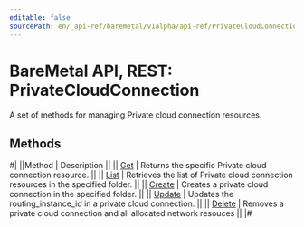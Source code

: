 ```yaml
---
editable: false
sourcePath: en/_api-ref/baremetal/v1alpha/api-ref/PrivateCloudConnection/index.md
---
```


# BareMetal API, REST: PrivateCloudConnection

A set of methods for managing Private cloud connection resources.

## Methods

#|
||Method | Description ||
|| [Get](get.md) | Returns the specific Private cloud connection resource. ||
|| [List](list.md) | Retrieves the list of Private cloud connection resources in the specified folder. ||
|| [Create](create.md) | Creates a private cloud connection in the specified folder. ||
|| [Update](update.md) | Updates the routing_instance_id in a private cloud connection. ||
|| [Delete](delete.md) | Removes a private cloud connection and all allocated network resouces ||
|#